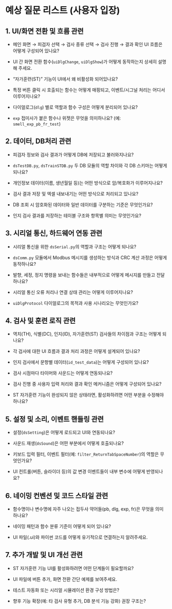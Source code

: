 

# 예상 질문 리스트 (사용자 입장)

## 1. UI/화면 전환 및 흐름 관련

- 메인 화면 → 피검자 선택 → 검사 종류 선택 → 검사 진행 → 결과 확인 UI 흐름은 어떻게 구성되어 있나요?
    
- UI 간 화면 전환 함수(`uiDlgChange`, `uiDlgShow`)가 어떻게 동작하는지 상세히 설명해 주세요.
    
- “자가훈련(ST)” 기능이 UI에서 왜 비활성화 되어있나요?
    
- 특정 버튼 클릭 시 호출되는 함수는 어떻게 매핑되고, 이벤트/시그널 처리는 어디서 이루어지나요?
    
- 다이얼로그(`dlg`) 별로 역할과 함수 구성은 어떻게 분리되어 있나요?
    
- `exp` 접미사가 붙은 함수나 위젯은 무엇을 의미하나요? (예: `smell_exp_pb_fr_test`)
    

## 2. 데이터, DB처리 관련

- 피검자 정보와 검사 결과가 어떻게 DB에 저장되고 불러와지나요?
    
- `dsTestDB.py`, `dsTrainSTDB.py` 두 DB 모듈의 역할 차이와 각 DB 스키마는 어떻게 되나요?
    
- 개인정보 데이터(이름, 생년월일 등)는 어떤 방식으로 암/복호화가 이루어지나요?
    
- 검사 결과 저장 및 엑셀 내보내기는 어떤 방식으로 처리되고 있나요?
    
- DB 조회 시 암호화된 데이터와 일반 데이터를 구분하는 기준은 무엇인가요?
    
- 인지 검사 결과를 저장하는 테이블 구조와 항목별 의미는 무엇인가요?
    

## 3. 시리얼 통신, 하드웨어 연동 관련

- 시리얼 통신을 위한 `dsSerial.py`의 역할과 구조는 어떻게 되나요?
    
- `dsComm.py` 모듈에서 Modbus 메시지를 생성하는 방식과 CRC 계산 과정은 어떻게 동작하나요?
    
- 발향, 세정, 정지 명령을 보내는 함수들은 내부적으로 어떻게 메시지를 만들고 전달하나요?
    
- 시리얼 통신 오류 처리나 연결 상태 관리는 어떻게 이루어지나요?
    
- `uiDlgProtocol` 다이얼로그의 목적과 사용 시나리오는 무엇인가요?
    

## 4. 검사 및 훈련 로직 관련

- 역치(TH), 식별(DC), 인지(ID), 자가훈련(ST) 검사들의 차이점과 구조는 어떻게 되나요?
    
- 각 검사에 대한 UI 흐름과 결과 처리 과정은 어떻게 설계되어 있나요?
    
- 인지 검사에서 문항별 데이터(`id_test_data`)는 어떻게 구성되어 있나요?
    
- 검사 시점마다 타이머와 사운드는 어떻게 연동되나요?
    
- 검사 진행 중 사용자 입력 처리와 결과 확인 메커니즘은 어떻게 구성되어 있나요?
    
- ST 자가훈련 기능이 완성되지 않은 상태라면, 활성화하려면 어떤 부분을 수정해야 하나요?
    

## 5. 설정 및 소리, 이벤트 핸들링 관련

- 설정(`dsSetting`)은 어떻게 로드되고 UI와 연동되나요?
    
- 사운드 재생(`dsSound`)은 어떤 부분에서 어떻게 호출되나요?
    
- 키보드 입력 필터, 이벤트 필터(예: `filter_ReturnTabSpaceNumber`)의 역할은 무엇인가요?
    
- UI 컨트롤(버튼, 슬라이더 등)의 값 변경 이벤트들이 내부 변수에 어떻게 반영되나요?
    

## 6. 네이밍 컨벤션 및 코드 스타일 관련

- 함수명이나 변수명에 자주 나오는 접두사 약어들(pb, dlg, exp, fr)은 무엇을 의미하나요?
    
- 네이밍 패턴과 함수 분류 기준이 어떻게 되어 있나요?
    
- UI 파일(.ui)와 파이썬 코드를 어떻게 유기적으로 연결하는지 알려주세요.
    

## 7. 추가 개발 및 UI 개선 관련

- ST 자가훈련 기능 UI를 활성화하려면 어떤 단계들이 필요할까요?
    
- UI 파일에 버튼 추가, 화면 전환 간단 예제를 보여주세요.
    
- 테스트 자동화 또는 시리얼 시뮬레이션 환경 구성 방법은?
    
- 향후 기능 확장(예: 타 검사 유형 추가, DB 분석 기능 강화) 권장 구조는?
    
